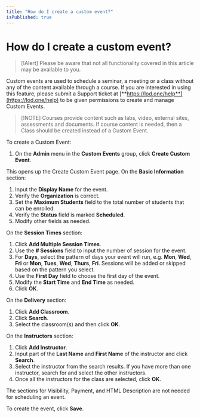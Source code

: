 ```yaml
---
title: "How do I create a custom event?"
isPublished: true
---
```


# How do I create a custom event?

> [!Alert] Please be aware that not all functionality covered in this article may be available to you.

Custom events are used to schedule a seminar, a meeting or a class without any of the content available through a course. If you are interested in using this feature, please submit a Support ticket at [**https://lod.one/help**](https://lod.one/help) to be given permissions to create and manage Custom Events.

>[!NOTE] Courses provide content such as labs, video, external sites, assessments and documents. If course content is needed, then a Class should be created instead of a Custom Event. 

To create a Custom Event:
1. On the **Admin** menu in the **Custom Events** group, click **Create Custom Event**. 

This opens up the Create Custom Event page. On the **Basic Information** section:
1. Input the **Display Name** for the event. 
1. Verify the **Organization** is correct. 
1. Set the **Maximum Students** field to the total number of students that can be enrolled. 
1. Verify the **Status** field is marked **Scheduled**. 
1. Modify other fields as needed.

On the **Session Times** section:
1. Click **Add Multiple Session Times**. 
1. Use the **# Sessions** field to input the number of session for the event. 
1. For **Days**, select the pattern of days your event will run, e.g. **Mon**, **Wed**, **Fri** or **Mon**, **Tues**, **Wed**, **Thurs**, **Fri**. Sessions will be added or skipped based on the pattern you select. 
1. Use the **First Day** field to choose the first day of the event. 
1. Modify the **Start Time** and **End Time** as needed. 
1. Click **OK**.

On the **Delivery** section:
1. Click **Add Classroom**.
1. Click **Search**. 
1. Select the classroom(s) and then click **OK**.

On the **Instructors** section:
1. Click **Add Instructor**. 
1. Input part of the **Last Name** and **First Name** of the instructor and click **Search**. 
1. Select the instructor from the search results. If you have more than one instructor, search for and select the other instructors. 
1. Once all the instructors for the class are selected, click **OK**.

The sections for Visibility, Payment, and HTML Description are not needed for scheduling an event. 

To create the event, click **Save**.
